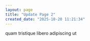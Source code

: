 ```yaml
---
layout: page
title: "Update Page 2"
created_date: "2025-10-20 11:21:34"
---
```


quam tristique libero adipiscing ut 

